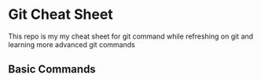# Git Cheat Sheet

This repo is my my cheat sheet for git command while refreshing on git and learning more advanced git commands

## Basic Commands
